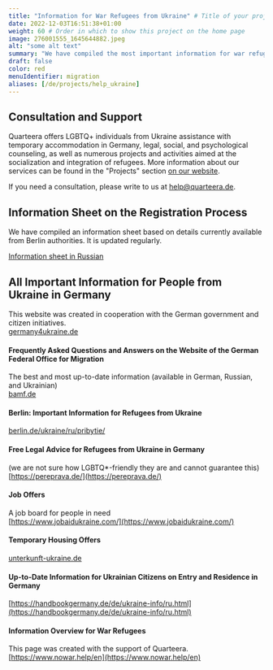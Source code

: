 ```yaml
---
title: "Information for War Refugees from Ukraine" # Title of your project
date: 2022-12-03T16:51:38+01:00
weight: 60 # Order in which to show this project on the home page
image: 276001555_1645644882.jpeg
alt: "some alt text"
summary: "We have compiled the most important information for war refugees from Ukraine"
draft: false
color: red
menuIdentifier: migration
aliases: [/de/projects/help_ukraine]
---
```

## Consultation and Support

Quarteera offers LGBTQ+ individuals from Ukraine assistance with temporary accommodation in Germany, legal, social, and psychological counseling, as well as numerous projects and activities aimed at the socialization and integration of refugees. More information about our services can be found in the "Projects" section [on our website](/de/projects/help_ukraine/).

If you need a consultation, please write to us at [help@quarteera.de](mailto:help@quarteera.de).

## Information Sheet on the Registration Process
We have compiled an information sheet based on details currently available from Berlin authorities. It is updated regularly.

[Information sheet in Russian](https://quarteera.de/files/registration_info_ukraine.pdf)

## All Important Information for People from Ukraine in Germany
This website was created in cooperation with the German government and citizen initiatives. \
[germany4ukraine.de](https://www.germany4ukraine.de/)

#### Frequently Asked Questions and Answers on the Website of the German Federal Office for Migration
The best and most up-to-date information (available in German, Russian, and Ukrainian) \
[bamf.de](https://www.bamf.de/DE/Themen/AsylFluechtlingsschutz/ResettlementRelocation/InformationenEinreiseUkraine/informationen-einreise-ukraine-node.html)

#### Berlin: Important Information for Refugees from Ukraine
[berlin.de/ukraine/ru/pribytie/](https://www.berlin.de/ukraine/ru/pribytie/)

#### Free Legal Advice for Refugees from Ukraine in Germany
(we are not sure how LGBTQ*-friendly they are and cannot guarantee this) \
[https://pereprava.de/](https://pereprava.de/)

#### Job Offers
A job board for people in need \
[https://www.jobaidukraine.com/](https://www.jobaidukraine.com/)

#### Temporary Housing Offers
[unterkunft-ukraine.de](https://unterkunft-ukraine.de/)

#### Up-to-Date Information for Ukrainian Citizens on Entry and Residence in Germany
[https://handbookgermany.de/de/ukraine-info/ru.html](https://handbookgermany.de/de/ukraine-info/ru.html)

#### Information Overview for War Refugees
This page was created with the support of Quarteera. \
[https://www.nowar.help/en](https://www.nowar.help/en)
